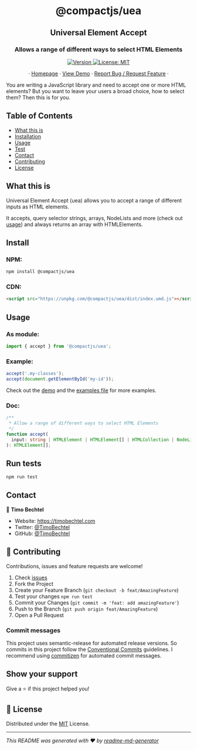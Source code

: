 <h1 align="center">@compactjs/uea</h1>
<h2 align="center">Universal Element Accept</h2>
<h3 align="center">Allows a range of different ways to select HTML Elements</h3>
<p align="center">
  <a href="https://www.npmjs.com/package/@compactjs/uea" target="_blank">
    <img alt="Version" src="https://img.shields.io/npm/v/@compactjs/uea.svg">
  </a>
  <a href="https://github.com/CompactJS/uea/blob/master/LICENSE" target="_blank">
    <img alt="License: MIT" src="https://img.shields.io/github/license/CompactJS/uea" />
  </a>
</p>
<p align="center">
  ·
  <a href="https://github.com/CompactJS/uea#readme">Homepage</a>
  ·
  <a href="https://compactjs.github.io/uea/">View Demo</a>
  ·
  <a href="https://github.com/CompactJS/uea/issues">Report Bug / Request Feature</a>
  ·
</p>

You are writing a JavaScript library and need to accept one or more HTML elements? But you want to leave your users a broad choice, how to select them? Then this is for you.

## Table of Contents

- [What this is](#what-this-is)
- [Installation](#Install)
- [Usage](#usage)
- [Test](#run-tests)
- [Contact](#contact)
- [Contributing](#Contributing)
- [License](#license)

## What this is

Universal Element Accept (uea) allows you to accept a range of different inputs as HTML elements.

It accepts, query selector strings, arrays, NodeLists and more (check out [usage](#usage)) and always returns an array with HTMLElements.

## Install

### NPM:

```sh
npm install @compactjs/uea
```

### CDN:

```html
<script src="https://unpkg.com/@compactjs/uea/dist/index.umd.js"></script>
```

## Usage

### As module:

```javascript
import { accept } from '@compactjs/uea';
```

### Example:

```javascript
accept('.my-classes');
accept(document.getElementById('my-id'));
```

Check out the [demo](https://compactjs.github.io/uea/)
and the [examples file](https://github.com/CompactJS/uea/blob/master/example/index.html) for more examples.

### Doc:

```typescript
/**
 * Allow a range of different ways to select HTML Elements
 */
function accept(
  input: string | HTMLElement | HTMLElement[] | HTMLCollection | NodeList
): HTMLElement[];
```

## Run tests

```sh
npm run test
```

## Contact

👤 **Timo Bechtel**

- Website: https://timobechtel.com
- Twitter: [@TimoBechtel](https://twitter.com/TimoBechtel)
- GitHub: [@TimoBechtel](https://github.com/TimoBechtel)

## 🤝 Contributing

Contributions, issues and feature requests are welcome!<br />

1. Check [issues](https://github.com/CompactJS/uea/issues)
1. Fork the Project
1. Create your Feature Branch (`git checkout -b feat/AmazingFeature`)
1. Test your changes `npm run test`
1. Commit your Changes (`git commit -m 'feat: add amazingFeature'`)
1. Push to the Branch (`git push origin feat/AmazingFeature`)
1. Open a Pull Request

### Commit messages

This project uses semantic-release for automated release versions. So commits in this project follow the [Conventional Commits](https://www.conventionalcommits.org/en/v1.0.0-beta.2/) guidelines. I recommend using [commitizen](https://github.com/commitizen/cz-cli) for automated commit messages.

## Show your support

Give a ⭐️ if this project helped you!

## 📝 License

Distributed under the [MIT](https://github.com/CompactJS/uea/blob/master/LICENSE) License.

---

_This README was generated with ❤️ by [readme-md-generator](https://github.com/kefranabg/readme-md-generator)_
